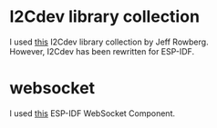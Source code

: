 # I2Cdev library collection   
I used [this](https://github.com/jrowberg/i2cdevlib/tree/master/Arduino) I2Cdev library collection by Jeff Rowberg.   
However, I2Cdev has been rewritten for ESP-IDF.   

# websocket   
I used [this](https://github.com/Molorius/esp32-websocket) ESP-IDF WebSocket Component.   
